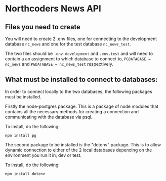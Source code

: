 # Northcoders News API

## Files you need to create

You will need to create 2 .env files, one for connecting to the development database `nc_news` and one for the test database `nc_news_test`.

The two files should be `.env.development` and `.env.test` and will need to contain a an assignment to which database to connect to, `PGDATABASE = nc_news` and `PGDATABASE = nc_news_test` respectively.

## What must be installed to connect to databases:

In order to connect locally to the two databases, the following packages must be installed.

Firstly the node-postgres package. This is a package of node modules that contains all the necessary methods for creating a connection and communicating with the database via psql.

To install, do the following:

```
npm install pg
```

The second package to be installed is the "dotenv" package. This is to allow dynamic connection to either of the 2 local databases depending on the environment you run it in; dev or test.

To install, do the following:

```
npm install dotenv
```
